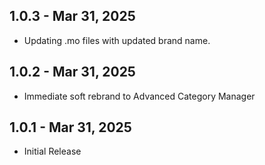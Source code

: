 ## 1.0.3 - Mar 31, 2025
- Updating .mo files with updated brand name. 

## 1.0.2 - Mar 31, 2025
- Immediate soft rebrand to Advanced Category Manager 

## 1.0.1 - Mar 31, 2025
- Initial Release
